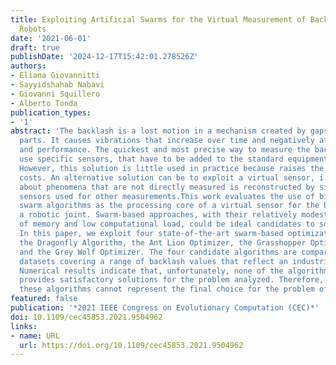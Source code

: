 ```yaml
---
title: Exploiting Artificial Swarms for the Virtual Measurement of Backlash in Industrial
  Robots
date: '2021-06-01'
draft: true
publishDate: '2024-12-17T15:42:01.278526Z'
authors:
- Eliana Giovannitti
- Sayyidshahab Nabavi
- Giovanni Squillero
- Alberto Tonda
publication_types:
- '1'
abstract: 'The backlash is a lost motion in a mechanism created by gaps between its
  parts. It causes vibrations that increase over time and negatively affect accuracy
  and performance. The quickest and most precise way to measure the backlash is to
  use specific sensors, that have to be added to the standard equipment of the robot.
  However, this solution is little used in practice because raises the manufacturing
  costs. An alternative solution can be to exploit a virtual sensor, i.e., the information
  about phenomena that are not directly measured is reconstructed by signals from
  sensors used for other measurements.This work evaluates the use of bio-inspired
  swarm algorithms as the processing core of a virtual sensor for the backlash of
  a robotic joint. Swarm-based approaches, with their relatively modest occupation
  of memory and low computational load, could be ideal candidates to solve the problem.
  In this paper, we exploit four state-of-the-art swarm-based optimization algorithms:
  the Dragonfly Algorithm, the Ant Lion Optimizer, the Grasshopper Optimization Algorithm,
  and the Grey Wolf Optimizer. The four candidate algorithms are compared on 20 different
  datasets covering a range of backlash values that reflect an industrial case scenario.
  Numerical results indicate that, unfortunately, none of the algorithms considered
  provides satisfactory solutions for the problem analyzed. Therefore, even if promising,
  these algorithms cannot represent the final choice for the problem of interest.'
featured: false
publication: '*2021 IEEE Congress on Evolutionary Computation (CEC)*'
doi: 10.1109/cec45853.2021.9504962
links:
- name: URL
  url: https://doi.org/10.1109/cec45853.2021.9504962
---
```


